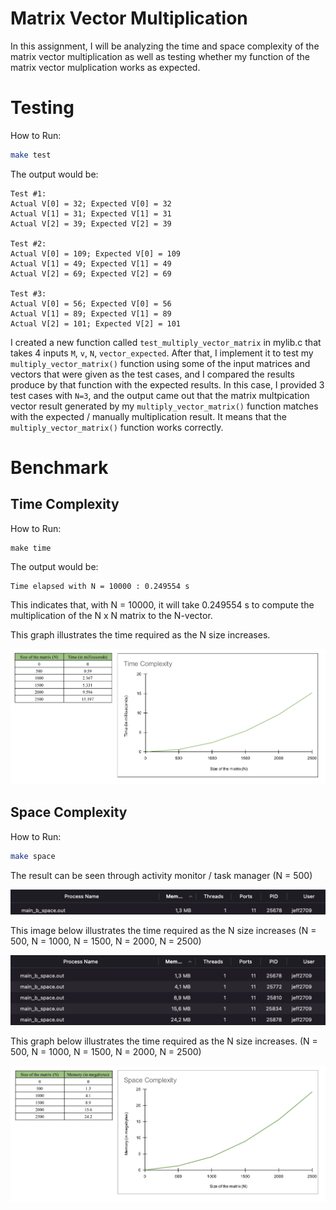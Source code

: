 # Matrix Vector Multiplication 

In this assignment, I will be analyzing the time and space complexity of the matrix vector multiplication as well as testing whether my function of the matrix vector mulplication works as expected. 

# Testing

How to Run:
```bash
make test
```

The output would be: 
```
Test #1: 
Actual V[0] = 32; Expected V[0] = 32
Actual V[1] = 31; Expected V[1] = 31
Actual V[2] = 39; Expected V[2] = 39

Test #2:
Actual V[0] = 109; Expected V[0] = 109
Actual V[1] = 49; Expected V[1] = 49
Actual V[2] = 69; Expected V[2] = 69

Test #3:
Actual V[0] = 56; Expected V[0] = 56
Actual V[1] = 89; Expected V[1] = 89
Actual V[2] = 101; Expected V[2] = 101
```

I created a new function called `test_multiply_vector_matrix` in mylib.c that takes 4 inputs `M`, `v`, `N`, `vector_expected`. After that, I implement it to test my `multiply_vector_matrix()` function using some of the input matrices and vectors that were given as the test cases, and I compared the results produce by that function with the expected results. In this case, I provided 3 test cases with `N=3`, and the output came out that the matrix multpication vector result generated by my `multiply_vector_matrix()` function matches with the expected / manually multiplication result. It means that the `multiply_vector_matrix()` function works correctly.

# Benchmark 

## Time Complexity 

How to Run: 

```
make time
```

The output would be:
```
Time elapsed with N = 10000 : 0.249554 s
```

This indicates that, with N = 10000, it will take 0.249554 s to compute the multiplication of the N x N matrix to the N-vector.

This graph illustrates the time required as the N size increases.

![TimeComplexity](images/time_complexity1.png)

## Space Complexity 

How to Run: 

```bash
make space
```

The result can be seen through activity monitor / task manager (N = 500)

![SpaceComplexity](images/space_complexity_N_500.png)


This image below illustrates the time required as the N size increases (N = 500, N = 1000, N = 1500, N = 2000, N = 2500)

![SpaceComplexity](images/space_complexity_all.png)

This graph below illustrates the time required as the N size increases. (N = 500, N = 1000, N = 1500, N = 2000, N = 2500)

![SpaceComplexity](images/space_complexity.png)




